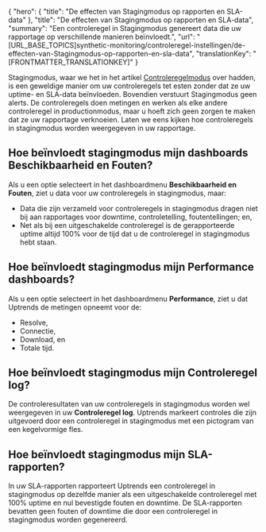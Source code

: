 {
  "hero": {
    "title": "De effecten van Stagingmodus op rapporten en SLA-data"
  },
  "title": "De effecten van Stagingmodus op rapporten en SLA-data",
  "summary": "Een controleregel in Stagingmodus genereert data die uw rapportage op verschillende manieren beïnvloedt.",
  "url": "[URL_BASE_TOPICS]synthetic-monitoring/controleregel-instellingen/de-effecten-van-Stagingmodus-op-rapporten-en-sla-data",
  "translationKey": "[FRONTMATTER_TRANSLATIONKEY]"
}

Stagingmodus, waar we het in het artikel [Controleregelmodus]([LINK_URL_1]) over hadden, is een geweldige manier om uw controleregels tet esten zonder dat ze uw uptime- en SLA-data beïnvloeden. Bovendien verstuurt Stagingmodus geen alerts. De controleregels doen metingen en werken als elke andere controleregel in productionmodus, maar u hoeft zich geen zorgen te maken dat ze uw rapportage verknoeien. Laten we eens kijken hoe controleregels in stagingmodus worden weergegeven in uw rapportage.

## Hoe beïnvloedt stagingmodus mijn dashboards Beschikbaarheid en Fouten?

Als u een optie selecteert in het dashboardmenu **Beschikbaarheid en Fouten**, ziet u data voor uw controleregels in stagingmodus, maar:

-   Data die zijn verzameld voor controleregels in stagingmodus dragen niet bij aan rapportages voor downtime, controletelling, foutentellingen; en,
-   Net als bij een uitgeschakelde controleregel is de gerapporteerde uptime altijd 100% voor de tijd dat u de controleregel in stagingmodus hebt staan.

## Hoe beïnvloedt stagingmodus mijn Performance dashboards?

Als u een optie selecteert in het dashboardmenu **Performance**, ziet u dat Uptrends de metingen opneemt voor de:

-   Resolve,
-   Connectie,
-   Download, en
-   Totale tijd.

## Hoe beïnvloedt stagingmodus mijn Controleregel log?

De controleresultaten van uw controleregels in stagingmodus worden wel weergegeven in uw **Controleregel log**. Uptrends markeert controles die zijn uitgevoerd door een controleregel in stagingmodus met een pictogram van een kegelvormige fles. 

## Hoe beïnvloedt stagingmodus mijn SLA-rapporten?

In uw SLA-rapporten rapporteert Uptrends een controleregel in stagingmodus op dezelfde manier als een uitgeschakelde controleregel met 100% uptime en nul bevestigde fouten en downtime. De SLA-rapporten bevatten geen fouten of downtime die door een controleregel in stagingmodus worden gegenereerd.
